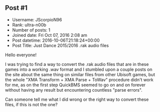 ## Post #1
- Username: JScorpioN96
- Rank: ultra-n00b
- Number of posts: 1
- Joined date: Fri Oct 07, 2016 2:08 am
- Post datetime: 2016-10-06T21:18:24+00:00
- Post Title: Just Dance 2015/2016 .rak audio files

Hello everyone!

I was trying to find a way to convert the .rak audio files that are in these games into a working .wav format and I stumbled upon a couple posts on the site about the same thing on similar files from other Ubisoft games, but the whole "XMA Transform + XMA Parse + ToWav" procedure didn't work for me, as on the first step QuickBMS seemed to go on and on forever without having any result but encountering countless "parse errors".

Can someone tell me what I did wrong or the right way to convert these files, if this is not the one?
